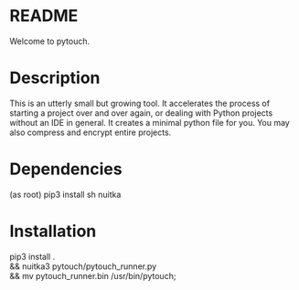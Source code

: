README
======

Welcome to pytouch.

Description
===========
This is an utterly small but growing tool. It accelerates the process of
starting a project over and over again, or dealing with Python projects 
without an IDE in general. It creates a minimal python file for you. You
may also compress and encrypt entire projects.

Dependencies
============
(as root)
pip3 install sh nuitka

Installation
============
pip3 install . \
    && nuitka3 pytouch/pytouch_runner.py \
    && mv pytouch_runner.bin /usr/bin/pytouch;


